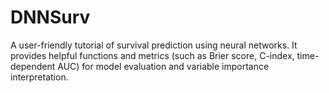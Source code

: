 # DNNSurv

A user-friendly tutorial of survival prediction using neural networks. It provides helpful functions and metrics (such as Brier score, C-index, time-dependent AUC) for model evaluation and variable importance interpretation.
